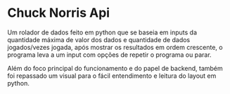 # Chuck Norris Api
 Um rolador de dados feito em python que se baseia em inputs da quantidade máxima de valor dos dados e quantidade de dados jogados/vezes jogada, após mostrar os resultados em ordem crescente, o programa leva a um input com opções de repetir o programa ou parar.

 Além do foco principal do funcionamento e do papel de backend, também foi repassado um visual para o fácil entendimento e leitura do layout em python.
 
